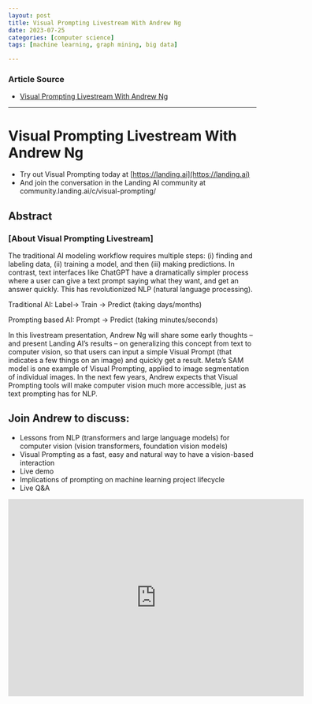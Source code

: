```yaml
---
layout: post
title: Visual Prompting Livestream With Andrew Ng
date: 2023-07-25
categories: [computer science]
tags: [machine learning, graph mining, big data]

---
```


### Article Source

* [Visual Prompting Livestream With Andrew Ng](https://www.youtube.com/watch?v=FE88OOUBonQ)


---

# Visual Prompting Livestream With Andrew Ng

* Try out Visual Prompting today at [https://landing.ai](https://landing.ai)
* And join the conversation in the Landing AI community at community.landing.ai/c/visual-prompting/


## Abstract

### [About Visual Prompting Livestream]

The traditional AI modeling workflow requires multiple steps: (i) finding and labeling data, (ii) training a model, and then (iii) making predictions. In contrast, text interfaces like ChatGPT have a dramatically simpler process where a user can give a text prompt saying what they want, and get an answer quickly. This has revolutionized NLP (natural language processing).
 
Traditional AI: Label→ Train → Predict (taking days/months)

Prompting based AI: Prompt → Predict (taking minutes/seconds)
 
In this livestream presentation, Andrew Ng will share some early thoughts – and present Landing AI’s results – on generalizing this concept from text to computer vision, so that users can input a simple Visual Prompt (that indicates a few things on an image) and quickly get a result. Meta’s SAM model is one example of Visual Prompting, applied to image segmentation of individual images. In the next few years, Andrew expects that Visual Prompting tools will make computer vision much more accessible, just as text prompting has for NLP.
 
## Join Andrew to discuss:
 
* Lessons from NLP (transformers and large language models) for computer vision (vision transformers, foundation vision models)
* Visual Prompting as a fast, easy and natural way to have a vision-based interaction
* Live demo
* Implications of prompting on machine learning project lifecycle
* Live Q&A

<iframe width="600" height="400" src="https://www.youtube.com/embed/FE88OOUBonQ" title="YouTube video player" frameborder="0" allow="accelerometer; autoplay; clipboard-write; encrypted-media; gyroscope; picture-in-picture; web-share" allowfullscreen></iframe>